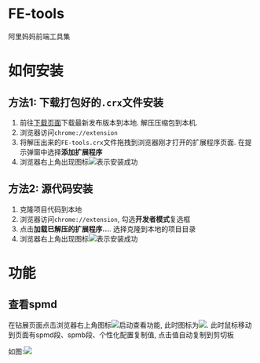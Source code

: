 # FE-tools

阿里妈妈前端工具集

# 如何安装

## 方法1: 下载打包好的`.crx`文件安装

1. 前往[下载页面][2]下载最新发布版本到本地. 解压压缩包到本机.
2. 浏览器访问`chrome://extension`
3. 将解压出来的`FE-tools.crx`文件拖拽到浏览器刚才打开的扩展程序页面. 在提示弹窗中选择**添加扩展程序**
4. 浏览器右上角出现图标![][1]表示安装成功


## 方法2: 源代码安装

1. 克隆项目代码到本地
2. 浏览器访问`chrome://extension`, 勾选**开发者模式**复选框
3. 点击**加载已解压的扩展程序...**. 选择克隆到本地的项目目录
4. 浏览器右上角出现图标![][1]表示安装成功


# 功能

## 查看spmd

在钻展页面点击浏览器右上角图标![][1]启动查看功能, 此时图标为![][3]. 此时鼠标移动到页面有spmd段、spmb段、个性化配置复制值, 点击值自动复制到剪切板

如图:![][4]

[4]: https://img.alicdn.com/tfs/TB1MlKIQFXXXXcKXXXXXXXXXXXX-1398-704.png
[3]: https://gw.alicdn.com/tps/TB1e0nnOVXXXXb8apXXXXXXXXXX-38-38.png
[2]: https://github.com/thx/FE-tools/releases
[1]: https://gw.alicdn.com/tps/TB1Vfz1OVXXXXc_XXXXXXXXXXXX-38-38.png
